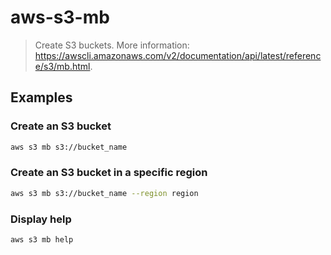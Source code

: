 # aws-s3-mb

> Create S3 buckets. More information: <https://awscli.amazonaws.com/v2/documentation/api/latest/reference/s3/mb.html>.

## Examples

### Create an S3 bucket

```bash
aws s3 mb s3://bucket_name
```

### Create an S3 bucket in a specific region

```bash
aws s3 mb s3://bucket_name --region region
```

### Display help

```bash
aws s3 mb help
```
